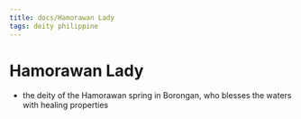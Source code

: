 ```yaml
---
title: docs/Hamorawan Lady
tags: deity philippine
---
```


# Hamorawan Lady
- the deity of the Hamorawan spring in Borongan, who blesses the waters with healing properties